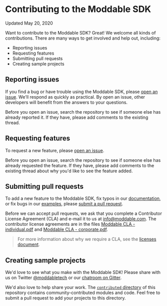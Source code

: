 # Contributing to the Moddable SDK

Updated May 20, 2020

Want to contribute to the Moddable SDK? Great! We welcome all kinds of contributions. There are many ways to get involved and help out, including:

- Reporting issues
- Requesting features
- Submitting pull requests
- Creating sample projects

<a id="reporting-issues"></a>
## Reporting issues

If you find a bug or have trouble using the Moddable SDK, please [open an issue](https://github.com/Moddable-OpenSource/moddable/issues). We'll respond as quickly as practical. By open an issue, other developers will benefit from the answers to your questions.

Before you open an issue, search the repository to see if someone else has already reported it. If they have, please add comments to the existing thread.

<a id="requesting-features"></a>
## Requesting features

To request a new feature, please [open an issue](https://github.com/Moddable-OpenSource/moddable/issues).

Before you open an issue, search the repository to see if someone else has already requested the feature. If they have, please add comments to the existing thread about why you'd like to see the feature added.

<a id="pull-requests"></a>
## Submitting pull requests

To add a new feature to the Moddable SDK, fix typos in our [documentation](./documentation), or fix bugs in our [examples](./examples), please [submit a pull request](https://github.com/Moddable-OpenSource/moddable/pulls).

Before we can accept pull requests, we ask that you complete a Contributor License Agreement (CLA) and e-mail it to us at [info@moddable.com](mailto:info@moddable.com). The contributor license agreements are in the files [Moddable CLA - individual.pdf](https://github.com/Moddable-OpenSource/moddable/blob/public/licenses/Moddable%20CLA%20-%20individual.pdf) and [Moddable CLA - corporate.pdf](https://github.com/Moddable-OpenSource/moddable/blob/public/licenses/Moddable%20CLA%20-%20corporate.pdf).

> For more information about why we require a CLA, see the [licenses document](./licenses/readme.md#contributor-license-agreement).

<a id="sample-projects"></a>
## Creating sample projects

We'd love to see what you make with the Moddable SDK! Please share with us on Twitter [@moddabletech](https://www.twitter.com/moddabletech) or our [chatroom on Gitter](https://gitter.im/embedded-javascript/moddable).

We'd also love to help share your work. The [`contributed` directory](./contributed) of this repository contains community-contributed modules and code. Feel free to submit a pull request to add your projects to this directory.
